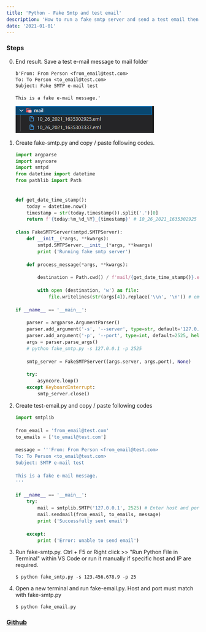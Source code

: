 ```yaml
---
title: 'Python - Fake Smtp and test email'
description: 'How to run a fake smtp server and send a test email then save it to mail folder'
date: '2021-01-01'
---
```

### Steps
0. End result. Save a test e-mail message to mail folder
    ```
    b'From: From Person <from_email@test.com>
    To: To Person <to_email@test.com>
    Subject: Fake SMTP e-mail test

    This is a fake e-mail message.'
    ```
    ![](https://github.com/taeheechoi/python-fake-smtp-test/blob/main/images/0.jpg?raw=true)

1. Create fake-smtp.py and copy / paste following codes.
    ``` python
    import argparse
    import asyncore
    import smtpd
    from datetime import datetime
    from pathlib import Path


    def get_date_time_stamp():
        today = datetime.now()
        timestamp = str(today.timestamp()).split('.')[0]
        return f'{today:%m_%d_%Y}_{timestamp}' # 10_26_2021_1635302925

    class FakeSMTPServer(smtpd.SMTPServer):
        def __init__(*args, **kwargs):
            smtpd.SMTPServer.__init__(*args, **kwargs)
            print ('Running fake smtp server')

        def process_message(*args, **kwargs):

            destination = Path.cwd() / f'mail/{get_date_time_stamp()}.eml'
            
            with open (destination, 'w') as file:
                file.writelines(str(args[4]).replace('\\n', '\n')) # email content only and replace \n to newline

    if __name__ == '__main__':

        parser = argparse.ArgumentParser()
        parser.add_argument('-s', '--server', type=str, default='127.0.0.1', help='server to listen on. Default 127.0.0.1')
        parser.add_argument('-p', '--port', type=int, default=2525, help='port to listen on. Default 2525.')
        args = parser.parse_args()
        # python fake_smtp.py -s 127.0.0.1 -p 2525
        
        smtp_server = FakeSMTPServer((args.server, args.port), None)
        
        try:
            asyncore.loop()
        except KeyboardInterrupt:
            smtp_server.close()

    ```
2. Create test-email.py and copy / paste following codes
    ```python
    import smtplib

    from_email = 'from_email@test.com'
    to_emails = ['to_email@test.com']

    message = '''From: From Person <from_email@test.com>
    To: To Person <to_email@test.com>
    Subject: SMTP e-mail test

    This is a fake e-mail message.
    '''

    if __name__ == '__main__':
        try:
            mail = smtplib.SMTP('127.0.0.1', 2525) # Enter host and port from fake_server.py
            mail.sendmail(from_email, to_emails, message)         
            print ('Successfully sent email')
        
        except:
            print ('Error: unable to send email')
    ``` 

3. Run fake-smtp.py. Ctrl + F5 or Right click >> "Run Python File in Terminal"  within VS Code or run it manually if specific host and IP are required.
    ```
    $ python fake_smtp.py -s 123.456.678.9 -p 25
    ```
 

5. Open a new terminal and run fake-email.py. Host and port must match with fake-smtp.py
    ```
    $ python fake_email.py 
    ```

### [Github](https://github.com/taeheechoi/python-fake-smtp-test.git)